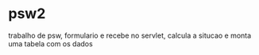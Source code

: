# psw2
trabalho de psw, formulario e recebe no servlet, calcula a situcao e monta uma tabela com os dados
